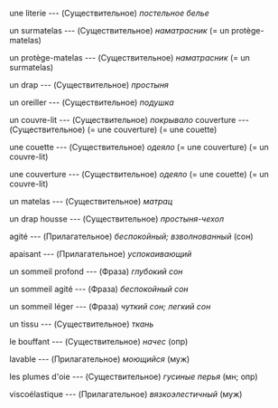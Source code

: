 une literie --- (Существительное)
*постельное белье*



un surmatelas --- (Существительное)
*наматрасник*
(= un protège-matelas)



un protège-matelas --- (Существительное)
*наматрасник*
(= un surmatelas)



un drap --- (Существительное)
*простыня*



un oreiller --- (Существительное)
*подушка*



un couvre-lit --- (Существительное)
*покрывало*
couverture --- (Существительное)
(= une couverture)
(= une couette)



une couette --- (Существительное)
*одеяло*
(= une couverture)
(= un couvre-lit)



une couverture --- (Существительное)
*одеяло*
(= une couette)
(= un couvre-lit)



un matelas --- (Существительное)
*матрац*



un drap housse --- (Существительное)
*простыня-чехол*



agité --- (Прилагательное)
*беспокойный; взволнованный* (сон)



apaisant --- (Прилагательное)
*успокаивающий*



un sommeil profond --- (Фраза)
*глубокий сон*



un sommeil agité --- (Фраза)
*беспокойный сон*



un sommeil léger --- (Фраза)
*чуткий сон; легкий сон*



un tissu --- (Существительное)
*ткань*



le bouffant --- (Существительное)
*начес* (опр)



lavable --- (Прилагательное)
*моющийся* (муж)



les plumes d'oie --- (Существительное)
*гусиные перья* (мн; опр)



viscoélastique --- (Прилагательное)
*вязкоэлестичный* (муж)
